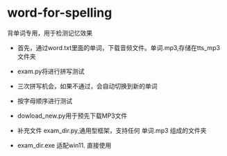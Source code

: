 # word-for-spelling
背单词专用，用于检测记忆效果

- 首先，通过word.txt里面的单词，下载音频文件。单词.mp3,存储在tts_mp3文件夹
- exam.py将进行拼写测试
- 三次拼写机会，如果不通过，会自动切换到新的单词
- 按字母顺序进行测试
- dowload_new.py用于预先下载MP3文件

- 补充文件 exam_dir.py,通用型框架，支持任何 单词.mp3 组成的文件夹
- exam_dir.exe 适配win11. 直接使用

